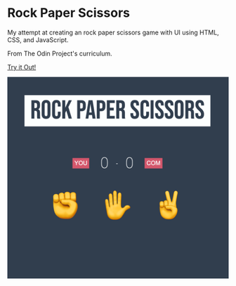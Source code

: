 # Rock Paper Scissors

My attempt at creating an rock paper scissors game with UI using HTML, CSS, and JavaScript.

From The Odin Project's curriculum.

[Try it Out!](https://ptrcktylr.github.io/rock-paper-scissors/)

![preview](./images/preview.png)
